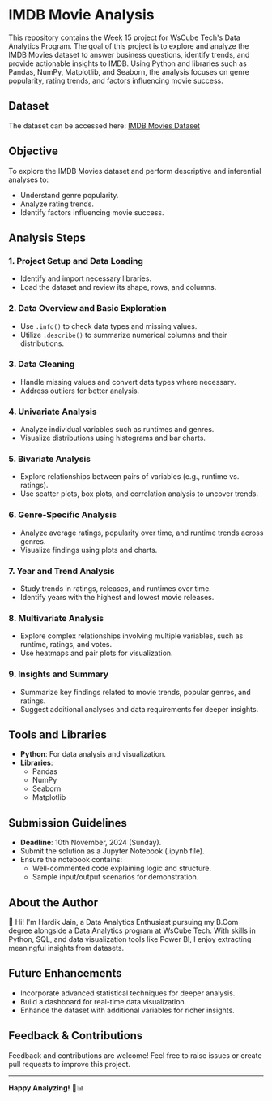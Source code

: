 # IMDB Movie Analysis

This repository contains the Week 15 project for WsCube Tech's Data Analytics Program. The goal of this project is to explore and analyze the IMDB Movies dataset to answer business questions, identify trends, and provide actionable insights to IMDB. Using Python and libraries such as Pandas, NumPy, Matplotlib, and Seaborn, the analysis focuses on genre popularity, rating trends, and factors influencing movie success.

## Dataset

The dataset can be accessed here: [IMDB Movies Dataset](https://drive.google.com/file/d/1lruT50ZWD4PtvDbIn4VnepZvSoeO9BrA/view?usp=sharing)

## Objective

To explore the IMDB Movies dataset and perform descriptive and inferential analyses to:

- Understand genre popularity.
- Analyze rating trends.
- Identify factors influencing movie success.

## Analysis Steps

### 1. Project Setup and Data Loading
- Identify and import necessary libraries.
- Load the dataset and review its shape, rows, and columns.

### 2. Data Overview and Basic Exploration
- Use `.info()` to check data types and missing values.
- Utilize `.describe()` to summarize numerical columns and their distributions.

### 3. Data Cleaning
- Handle missing values and convert data types where necessary.
- Address outliers for better analysis.

### 4. Univariate Analysis
- Analyze individual variables such as runtimes and genres.
- Visualize distributions using histograms and bar charts.

### 5. Bivariate Analysis
- Explore relationships between pairs of variables (e.g., runtime vs. ratings).
- Use scatter plots, box plots, and correlation analysis to uncover trends.

### 6. Genre-Specific Analysis
- Analyze average ratings, popularity over time, and runtime trends across genres.
- Visualize findings using plots and charts.

### 7. Year and Trend Analysis
- Study trends in ratings, releases, and runtimes over time.
- Identify years with the highest and lowest movie releases.

### 8. Multivariate Analysis
- Explore complex relationships involving multiple variables, such as runtime, ratings, and votes.
- Use heatmaps and pair plots for visualization.

### 9. Insights and Summary
- Summarize key findings related to movie trends, popular genres, and ratings.
- Suggest additional analyses and data requirements for deeper insights.

## Tools and Libraries

- **Python**: For data analysis and visualization.
- **Libraries**:
  - Pandas
  - NumPy
  - Seaborn
  - Matplotlib

## Submission Guidelines

- **Deadline**: 10th November, 2024 (Sunday).
- Submit the solution as a Jupyter Notebook (.ipynb file).
- Ensure the notebook contains:
  - Well-commented code explaining logic and structure.
  - Sample input/output scenarios for demonstration.

## About the Author

👋 Hi! I'm Hardik Jain, a Data Analytics Enthusiast pursuing my B.Com degree alongside a Data Analytics program at WsCube Tech. With skills in Python, SQL, and data visualization tools like Power BI, I enjoy extracting meaningful insights from datasets.

## Future Enhancements

- Incorporate advanced statistical techniques for deeper analysis.
- Build a dashboard for real-time data visualization.
- Enhance the dataset with additional variables for richer insights.

## Feedback & Contributions

Feedback and contributions are welcome! Feel free to raise issues or create pull requests to improve this project.

---

**Happy Analyzing!** 🎥📊
